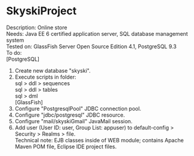 SkyskiProject
=============

Description: Online store  
Needs: Java EE 6 certified application server, SQL database management system  
Tested on: GlassFish Server Open Source Edition 4.1, PostgreSQL 9.3  
To do:  
[PostgreSQL]  
1.  Create new database "skyski".  
2.  Execute scripts in folder:  
sql > ddl > sequences  
sql > ddl > tables  
sql > dml  
[GlassFish]  
3.  Configure "PostgresqlPool" JDBC connection pool.  
4.  Configure "jdbc/postgresql" JDBC resource.  
5.  Configure "mail/skyskiGmail" JavaMail session.  
6.  Add user (User ID: user, Group List: appuser) to default-config > Security > Realms > file.  
Technical note: EJB classes inside of WEB module; contains Apache Maven POM file, Eclipse IDE project files.  
